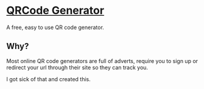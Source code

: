 # [QRCode Generator](https://qrcode.glitch.je)
A free, easy to use QR code generator.

## Why?
Most online QR code generators are full of adverts, require you to sign up or redirect your url through their site so they can track you.

I got sick of that and created this.